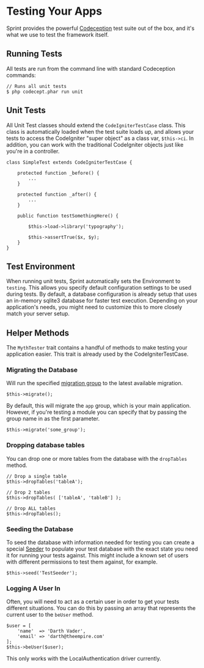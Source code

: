 # Testing Your Apps

Sprint provides the powerful [Codeception](http://codeception.com/) test suite out of the box, and it's what we use to test the framework itself.

## Running Tests
All tests are run from the command line with standard Codeception commands:

	// Runs all unit tests
	$ php codecept.phar run unit

## Unit Tests
All Unit Test classes should extend the `CodeIgniterTestCase` class. This class is automatically loaded when the test suite loads up, and allows your tests to access the CodeIgniter "super object" as a class var, `$this->ci`.  In addition, you can work with the traditional CodeIgniter objects just like you're in a controller.

	class SimpleTest extends CodeIgniterTestCase {

		protected function _before() {
			...
		}
		
		protected function _after() {
			...
		}
		
		public function testSomethingHere() {

			$this->load->library('typography');

			$this->assertTrue($x, $y);
		}
	}

## Test Environment
When running unit tests, Sprint automatically sets the Environment to `testing`. This allows you specify default configuration settings to be used during tests. By default, a database configuration is already setup that uses an in-memory sqlite3 database for faster test execution. Depending on your application's needs, you might need to customize this to more closely match your server setup.

## Helper Methods
The `MythTester` trait contains a handful of methods to make testing your application easier. This trait is already used by the CodeIgniterTestCase.

### Migrating the Database
Will run the specified [migration group](database/migrations#migration_groups) to the latest available migration.

	$this->migrate();

By default, this will migrate the `app` group, which is your main application. However, if you're testing a module you can specify that by passing the group name in as the first parameter.

	$this->migrate('some_group');

### Dropping database tables
You can drop one or more tables from the database with the `dropTables` method.

	// Drop a single table
	$this->dropTables('tableA');

	// Drop 2 tables
	$this->dropTables( ['tableA', 'tableB'] );

	// Drop ALL tables
	$this->dropTables();

### Seeding the Database
To seed the database with information needed for testing you can create a special [Seeder](database/seeding) to populate your test database with the exact state you need it for running your tests against. This might include a known set of users with different permissions to test them against, for example.

	$this->seed('TestSeeder');

### Logging A User In
Often, you will need to act as a certain user in order to get your tests different situations. You can do this by passing an array that represents the current user to the `beUser` method.

	$user = [
		'name'  => 'Darth Vader',
		'email' => 'darth@theempire.com'
	];
	$this->beUser($user);

This only works with the LocalAuthentication driver currently.
